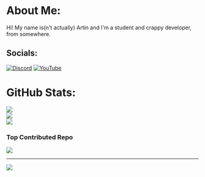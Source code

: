 # About Me:
Hi! My name is(n't actually) Artin and I'm a student and crappy developer, from somewhere.


## Socials:
[![Discord](https://img.shields.io/badge/Discord-%237289DA.svg?logo=discord&logoColor=white)](https://discord.gg/https://discord.gg/gwNGyUgq) [![YouTube](https://img.shields.io/badge/YouTube-%23FF0000.svg?logo=YouTube&logoColor=white)](https://youtube.com/@@artin137) 

# GitHub Stats:
![](https://github-readme-stats.vercel.app/api?username=artin-13&theme=dark&hide_border=false&include_all_commits=true&count_private=false)<br/>
![](https://github-readme-streak-stats.herokuapp.com/?user=artin-13&theme=dark&hide_border=false)<br/>
![](https://github-readme-stats.vercel.app/api/top-langs/?username=artin-13&theme=dark&hide_border=false&include_all_commits=true&count_private=false&layout=compact)

### Top Contributed Repo
![](https://github-contributor-stats.vercel.app/api?username=artin-13&limit=5&theme=dark&combine_all_yearly_contributions=true)

---
[![](https://visitcount.itsvg.in/api?id=artin-13&icon=0&color=12)](https://visitcount.itsvg.in)

<!-- Proudly created with GPRM ( https://gprm.itsvg.in ) -->
